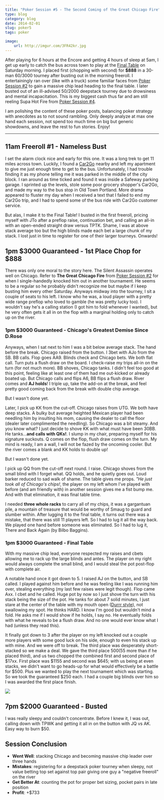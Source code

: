 ```yaml
---
title: "Poker Session #5 - The Second Coming of the Great Chicago Fire"
type: blog
category: blog
date: 2014-02-01
slug: poker5
tags: poker

image:
    url: http://imgur.com/3FR42kr.jpg
---
```


After playing for 6 hours at the Encore and getting 4 hours of sleep at 5am, I
get up early to catch the bus across town to play at the [Final
Table](http://pokerportland.com) on Saturday morning. I placed first (chopping
with second) for **$888** in a 30-man $60/$3000 tourney after busting out in the
morning freeroll. I entertainingly ran over (like with a truck) some familiar
faces from [Poker Session #2](/blog/poker2) to gain a massive chip lead heading
to the final table. I later busted out of an ill-advised $50/$2000 deepstack
tourney due to drowsiness and mental incapacitation. This is my biggest cash
thus far and am still reeling Supa Hot Fire from [Poker Session #4](/blog/poker4).

I am polishing the content of these poker posts, balancing poker strategy with
anecdotes as to not sound rambling. Only deeply analyze at max one hand each
session, not spend too much time on big but generic showdowns, and leave the
rest to fun stories. Enjoy!

---

## 11am Freeroll #1 - Nameless Bust

I set the alarm clock nice and early for this one. It was a long trek to get
11 miles across town. Luckily, I found a [Car2Go](http://car2go.com) nearby
and left my apartment to give me just enough time to get to the bus.
Unfortunately, I had trouble finding it as my phone telling me it was parked in
the middle of the city block. I ran around as time ticked and found it was inside
a Safeway parking garage. I sprinted up the levels, stole some poor grocery
shopper's Car2Go, and made my way to the bus stop in Old Town Portland. More
drama appeared to fluster my day when I received a text that I failed to end my
Car2Go trip, and I had to spend some of the bus ride with Car2Go customer
service.

But alas, I make it to the Final Table! I busted in the first freeroll, pricing
myself with JTo after a preflop raise, continuation bet, and calling an all-in
with an open-ended straight draw versus TPTK. Shame, I was at above stack
average too but the high blinds made each bet a large chunk of my stack. I lost
just in time to register for one of their larger tourneys. Onwards!

## 1pm $3000 Guaranteed - 1st Place Chop for $888

There was only one moral to the story here. The Silent Assassin operates well
on Chicago. Refer to **The Great Chicago Fire** from [Poker Session #2](/blog/poker2)
for when I single-handedly knocked him out in another
tournament. He seems to be a regular so he probably didn't recognize me but
maybe if I keep busting him every other Saturday. Anyways midway into the
tourney, I sit a couple of seats to his left. I know who he was, a loud player
with a pretty wide range preflop who loved to gamble (he was pretty lucky too).
I wouldn't say he's a calling station (I got him to fold whenever I wanted),
but he very often gets it all in on the flop with a marginal holding only to
catch up on the river.

### 1pm $3000 Guaranteed - Chicago's Greatest Demise Since D.Rose

Anyways, when I sat next to him I was a bit below average stack. The hand before
the break. Chicago raised from the button. I 3bet with AJo from the SB. BB calls.
Flop goes AA9. Blinds check and Chicago bets. We both flat call. Turn puts a flush
draw on the board. I check-raise my trips all-in on the turn (for not much
more).  BB shoves, Chicago tanks. I didn't feel too good at this point, feeling
like at least one of them had me out-kicked or already boated up. But Chicago
calls and flips A6, BB flips a flush draw. River comes and **AJ holds**! I
triple up, take the add-on at the break, and feel pretty good coming back from
the break with double chip average.

But I wasn't done yet.

Later, I pick up KK from the cut-off. Chicago raises from UTG. We both have
deep stacks. A bulky but average heighted Mexican player had been needling him
by insulting his mom, causing the dealer to call the floor (dealer later
complimented the needling). So Chicago was a bit steamy. And you know what? I
just decide to shove KK with what must have been 30BB. He tanks...**and calls
with QKs!**. I slump in my chair, preparing myself for his signature suckouts.
Q comes on the flop, flush draw comes on the turn. My mind is ready, I am a
wall, I will not be fazed by the oncoming cooler. But the river comes a blank
and KK holds to double up!

But I wasn't done yet.

I pick up QQ from the cut-off next round. I raise. Chicago shoves from the
small blind with I forget what. QQ holds, and he quietly goes out. Loud barker
reduced to sad walk of shame. The table gives me props. *"He just took all of
Chicago's chips!*, the player on my left whom I've played with before (and
am friendly with) in another session gives me a fist bump me. And with that
elimination, it was final table time.

I needed **three whole racks** to carry all of my chips, it was a gargantuan
pile, a mountain of treasure that would be worthy of Smaug to guard and slumber
within. After lugging it to the final table, it turns out there was a mistake,
that there was still 11 players left. So I had to lug it all the way back. We
played one hand before someone was eliminated. So I had to lug it, There and
Back Again (by Bilbo Baggins).

### 1pm $3000 Guaranteed - Final Table

With my massive chip lead, everyone respected my raises and cbets allowing
me to rack up the large blinds and antes. The player on my right would always
complete the small blind, and I would steal the pot post-flop with complete
air.

A notable hand once it got down to 5. I raised AJ on the button, and SB called.
I played against him before and he was feeling like I was running him over,
stealing everything (my last few raises were legit though). Flop came Axx.  I
cbet and he called. Huge pot by now so I just shove the turn with his stack
being the size of the pot. He tanks for about 7 solid minutes, I just stare at
the center of the table with my mouth open ([Durrr
style](http://i.imgur.com/SR2mEqx.jpg)), not swallowing my spot.  He thinks
HARD. I know I'm good but wouldn't mind a fold. He asks me if I would show if
he holds, I say no. He eventually folds with what he reveals to be a flush
draw. And no one would ever know what I had (unless they read this).

It finally got down to 3 after the player on my left knocked out a couple more
players with some good luck on his side, enough to even his stack up with mine.
And we were off to break. The third place was desperately short-stacked so we make
a deal. We gave the third place $500 ($55 more than if he placed third), and us two
chopped the combined first and second place of $17xx. First place was $1155 and
second was $645; with us being at even stacks, we didn't want to go heads-up for
what would effectively be a battle for $500. Plus we wanted to play the next
tournament which was starting. So we took the guaranteed $250 each. I had a couple
big blinds over him so I was awarded the first place finish.

![](http://i.imgur.com/OFN0PaS.jpg)

## 7pm $2000 Guaranteed - Busted

I was really sleepy and couldn't concentrate. Before I knew it, I was out,
calling down with TPWK and getting it all in on the button with JQ vs AK.
Easy way to burn $50.

## Session Conclusion

- **Went Well**: stacking Chicago and becoming massive chip leader over three hands
- **Mistakes**: registering for a deepstack poker tourney when sleepy, not value betting
                top set against top pair giving one guy a "negative freeroll" on the river
- **Get Better At**: counting the pot for proper bet sizing, pocket pairs in late position
- **Profit**: +$733
